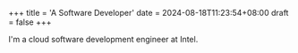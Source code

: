 +++
title = 'A Software Developer'
date = 2024-08-18T11:23:54+08:00
draft = false
+++

I'm a cloud software development engineer at Intel.
